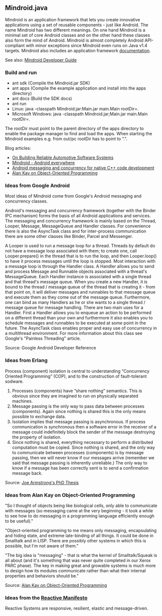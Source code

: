 ## Mindroid.java ##

Mindroid is an application framework that lets you create innovative applications using a set of reusable components - just like Android. 
The name Mindroid has two different meanings. On one hand Mindroid is a minimal set of core Android classes and on the other hand
these classes also form the mind of Android.
Mindroid is almost completely Android API-compliant with minor exceptions since Mindroid even runs on Java v1.4 targets.
Mindroid also includes an application framework <a href="http://esrlabs.com/Mindroid">documentation</a>.

See also: [Mindroid Developer Guide](http://esrlabs.com/Mindroid)

### Build and run ###
* ant sdk (Compile the Mindroid.jar SDK)
* ant apps (Compile the example application and install into the apps directory)
* ant docs (Build the SDK docs)
* ant run
* Linux: java -classpath Mindroid.jar:Main.jar main.Main rootDir=.
* Microsoft Windows: java -classpath Mindroid.jar;Main.jar main.Main rootDir=.

The rootDir must point to the parent directory of the apps directory to enable the package manager to find and load the apps.
When starting the Mindroid examples e.g. from out/pc rootDir has to point to ".".

Blog articles:
- [On Building Reliable Automotive Software Systems](https://himmele.blogspot.de/2017/04/on-building-reliable-automotive.html)
- [Mindroid - Android everywhere](https://himmele.blogspot.de/2013/10/mindroid-android-everywhere.html)
- [Android messaging and concurrency for native C++ code development](https://himmele.blogspot.com/2011/08/android-messaging-and-concurrency-for.html)
- [Alan Kay on Object-Oriented Programming](https://himmele.blogspot.com/2010/11/alan-kay-on-object-oriented-programming.html)

### Ideas from Google Android ###

Most ideas of Mindroid come from Google's Android messaging and concurrency classes.

Android's messaging and concurrency framework (together with the Binder IPC mechanism) forms the basis of all Android applications and services.
The messaging and concurrency framework is mainly based on the Thread, Looper, Message, MessageQueue and Handler classes.
For convenience there is also the AsyncTask class and for inter-process communication there are some other classes like Binder, Parcel and Messenger.

A Looper is used to run a message loop for a thread. Threads by default do not have a message loop associated with them; to create one,
call Looper.prepare() in the thread that is to run the loop, and then Looper.loop() to have it process messages until the loop is stopped.
Most interaction with a message loop is through the Handler class. A Handler allows you to send and process Message and Runnable objects associated with a thread's MessageQueue.
Each Handler instance is associated with a single thread and that thread's message queue. When you create a new Handler,
it is bound to the thread / message queue of the thread that is creating it - from that point on,
it will deliver messages and runnables to that message queue and execute them as they come out of the message queue.
Furthermore, one can bind as many Handlers as he or she wants to a single thread / message queue for message handling.
There are two main uses for a Handler. First a Handler allows you to enqueue an action to be performed on a different thread than your own
and furthermore it also enables you to schedule messages and runnables to be executed at some point in the future.
The AsyncTask class enables proper and easy use of concurrency in a multithread environment.
For more information about this class see Google's "Painless Threading" article.

Source: Google Android Developer Reference

### Ideas from Erlang ###

Process (component) isolation is central to understanding “Concurrency Oriented Programming” (COP),
and to the construction of fault-tolerant sodware.

1. Processes (components) have “share nothing” semantics.
This is obvious since they are imagined to run on physically separated machines.
2. Message passing is the only way to pass data between processes (components).
Again since nothing is shared this is the only means possible to exchange data.
3. Isolation implies that message passing is asynchronous. If process communication is synchronous
then a software error in the receiver of a message could indefinitely block the sender of the
message destroying the property of isolation.
4. Since nothing is shared, everything necessary to perform a distributed computation must be copied. Since nothing is shared, and
the only way to communicate between processes (components) is by message passing, then we will never know if our messages arrive (remember we
said that message passing is inherently unreliable.) The only way to know if a message has been correctly sent is to send a confirmation
message back.

Source: [Joe Armstrong's PhD Thesis](http://erlang.org/download/armstrong_thesis_2003.pdf)

### Ideas from Alan Kay on Object-Oriented Programming ###

"So I thought of objects being like biological cells, only able to communicate with messages (so messaging came at the very beginning - it took a while to see how to do messaging in a programming language efficiently enough to be useful)."

"Object-oriented programming to me means only messaging, encapsulating and hiding state, and extreme late-binding of all things. It could be done in Smalltalk and in LISP. There are possibly other systems in which this is possible, but I'm not aware of them."

"The big idea is "messaging" - that is what the kernel of Smalltalk/Squeak is all about (and it's something that was never quite completed in our Xerox PARC phase). The key in making great and growable systems is much more to design how its modules communicate rather than what their internal properties and behaviors should be."

Source: [Alan Kay on Object-Oriented Programming](http://himmele.blogspot.com/2010/11/alan-kay-on-object-oriented-programming.html)

### Ideas from the [Reactive Manifesto](https://www.reactivemanifesto.org/) ###

Reactive Systems are responsive, resilient, elastic and message-driven.

